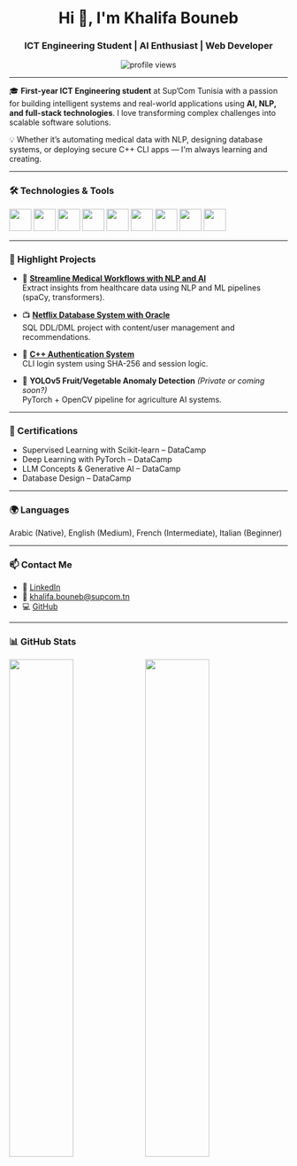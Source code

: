 <h1 align="center">Hi 👋, I'm Khalifa Bouneb</h1>
<h3 align="center">ICT Engineering Student | AI Enthusiast | Web Developer</h3>

<p align="center">
  <img src="https://komarev.com/ghpvc/?username=Khalifa-Bouneb&label=Profile%20views&color=0e75b6&style=flat" alt="profile views" />
</p>

---

🎓 **First-year ICT Engineering student** at Sup’Com Tunisia with a passion for building intelligent systems and real-world applications using **AI, NLP, and full-stack technologies**. I love transforming complex challenges into scalable software solutions.

💡 Whether it’s automating medical data with NLP, designing database systems, or deploying secure C++ CLI apps — I'm always learning and creating.

---

### 🛠️ Technologies & Tools

<p align="left">
  <img src="https://cdn.jsdelivr.net/gh/devicons/devicon/icons/python/python-original.svg" width="40" height="40"/>
  <img src="https://cdn.jsdelivr.net/gh/devicons/devicon/icons/cplusplus/cplusplus-original.svg" width="40" height="40"/>
  <img src="https://cdn.jsdelivr.net/gh/devicons/devicon/icons/javascript/javascript-original.svg" width="40" height="40"/>
  <img src="https://cdn.jsdelivr.net/gh/devicons/devicon/icons/html5/html5-original.svg" width="40" height="40"/>
  <img src="https://cdn.jsdelivr.net/gh/devicons/devicon/icons/css3/css3-original.svg" width="40" height="40"/>
  <img src="https://cdn.jsdelivr.net/gh/devicons/devicon/icons/oracle/oracle-original.svg" width="40" height="40"/>
  <img src="https://cdn.jsdelivr.net/gh/devicons/devicon/icons/mysql/mysql-original.svg" width="40" height="40"/>
  <img src="https://cdn.jsdelivr.net/gh/devicons/devicon/icons/docker/docker-original.svg" width="40" height="40"/>
  <img src="https://cdn.jsdelivr.net/gh/devicons/devicon/icons/pytorch/pytorch-original.svg" width="40" height="40"/>
</p>

---

### 📌 Highlight Projects

- 🏥 **[Streamline Medical Workflows with NLP and AI](https://github.com/Khalifa-Bouneb/Streamline-Medical-Workflows-with-NLP-and-AI)**  
  Extract insights from healthcare data using NLP and ML pipelines (spaCy, transformers).

- 📺 **[Netflix Database System with Oracle](https://github.com/Khalifa-Bouneb/Netflix-Database)**  
  SQL DDL/DML project with content/user management and recommendations.

- 🔐 **[C++ Authentication System](https://github.com/Khalifa-Bouneb/Simple-Authentication-System-in-C)**  
  CLI login system using SHA-256 and session logic.

- 🍅 **YOLOv5 Fruit/Vegetable Anomaly Detection** *(Private or coming soon?)*  
  PyTorch + OpenCV pipeline for agriculture AI systems.

---

### 📜 Certifications

- Supervised Learning with Scikit-learn – DataCamp  
- Deep Learning with PyTorch – DataCamp  
- LLM Concepts & Generative AI – DataCamp  
- Database Design – DataCamp

---

### 🌍 Languages

Arabic (Native), English (Medium), French (Intermediate), Italian (Beginner)

---

### 📫 Contact Me

- 💼 [LinkedIn](https://www.linkedin.com/in/khalifa-bouneb-16b55a327/)
- 📧 khalifa.bouneb@supcom.tn
- 💻 [GitHub](https://github.com/Khalifa-Bouneb)

---

### 📊 GitHub Stats

<p align="left">
  <img src="https://github-readme-stats.vercel.app/api?username=Khalifa-Bouneb&show_icons=true&theme=tokyonight" width="48%" />
  <img src="https://github-readme-stats.vercel.app/api/top-langs/?username=Khalifa-Bouneb&layout=compact&theme=tokyonight" width="48%" />
</p>
